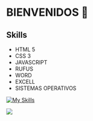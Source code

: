 # BIENVENIDOS 👋

<!--
**PabloMatas17/PabloMatas17** is a ✨ _special_ ✨ repository because its `README.md` (this file) appears on your GitHub profile.

Here are some ideas to get you started:

- 🔭 I’m currently working on ...
- 🌱 I’m currently learning ...
- 👯 I’m looking to collaborate on ...
- 🤔 I’m looking for help with ...
- 💬 Ask me about ...
- 📫 How to reach me: ...
- 😄 Pronouns: ...
- ⚡ Fun fact: ...
-->
## Skills
* HTML 5
* CSS 3
* JAVASCRIPT
* RUFUS
* WORD
* EXCELL
* SISTEMAS OPERATIVOS

[![My Skills](https://skillicons.dev/icons?i=java,html,css,rufus,excell,word=light)](https://skillicons.dev)

![](https://komarev.com/ghpvc/?username=PabloMatas17&color=green)
